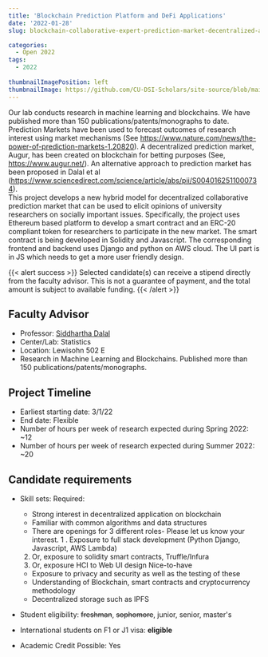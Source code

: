 ```yaml
---
title: 'Blockchain Prediction Platform and DeFi Applications'
date: '2022-01-28'
slug: blockchain-collaborative-expert-prediction-market-decentralized-applications

categories:
  - Open 2022
tags:
  - 2022
  
thumbnailImagePosition: left
thumbnailImage: https://github.com/CU-DSI-Scholars/site-source/blob/main/static/img/cryptocurrencies.jpg?raw=true
---
```


<!--more-->

Our lab conducts research in machine learning and blockchains. We have published more than 150 publications/patents/monographs to date. Prediction Markets have been used to forecast outcomes of research interest using market mechanisms (See https://www.nature.com/news/the-power-of-prediction-markets-1.20820). A decentralized prediction market, Augur, has been created on blockchain for betting purposes (See, https://www.augur.net/). An alternative approach to prediction market has been proposed in Dalal et al (https://www.sciencedirect.com/science/article/abs/pii/S0040162511000734).  
This project develops a new hybrid model for decentralized collaborative prediction market that can be used to elicit opinions of university researchers on socially important issues. Specifically, the project uses Ethereum based platform to develop a smart contract and an ERC-20 compliant token for researchers to participate in the new market. The smart contract is being developed in Solidity and Javascript. The corresponding frontend and backend uses Django and python on AWS cloud. The UI part is in JS which needs to get a more user friendly design.


{{< alert success >}}
Selected candidate(s) can receive a stipend directly from the faculty advisor. This is not a guarantee of payment, and the total amount is subject to available funding.
{{< /alert >}}

## Faculty Advisor
+ Professor: [Siddhartha Dalal](http://stat.columbia.edu/department-directory/name/siddhartha-dalal/)
+ Center/Lab: Statistics
+ Location: Lewisohn 502 E
+ Research in Machine Learning and Blockchains. Published more than 150 publications/patents/monographs.

## Project Timeline
+ Earliest starting date: 3/1/22
+ End date: Flexible
+ Number of hours per week of research expected during Spring 2022: ~12
+ Number of hours per week of research expected during Summer 2022: ~20

## Candidate requirements
+ Skill sets: 
  Required: 
  - Strong interest in decentralized application on blockchain
  - Familiar with common algorithms and data structures
  - There are openings for 3 different roles- Please let us know your interest.
  1 . Exposure to full stack development (Python Django, Javascript, AWS Lambda)
  2. Or, exposure to solidity smart contracts, Truffle/Infura
  3. Or, exposure HCI to Web UI design
  Nice-to-have
  - Exposure to privacy and security as well as the testing of these
  - Understanding of Blockchain, smart contracts and cryptocurrency methodology 
  - Decentralized storage such as IPFS

+ Student eligibility: ~~freshman~~, ~~sophomore~~, junior, senior, master's
+ International students on F1 or J1 visa: **eligible**
+ Academic Credit Possible: Yes

